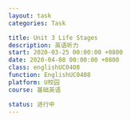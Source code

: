 ```yaml
---
layout: task
categories: Task

title: Unit 3 Life Stages
description: 英语听力
start: 2020-03-25 00:00:00 +0800
date: 2020-04-08 00:00:00 +0800
class: englishUC0408
function: EnglishUC0408
platform: U校园
course: 基础英语

status: 进行中
---
```


